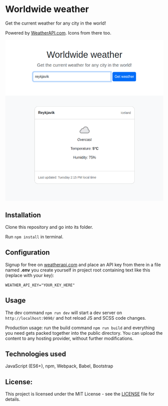 # Worldwide weather

Get the current weather for any city in the world!

Powered by [WeatherAPI.com](https://www.weatherapi.com/). Icons from there too.

<p align="center">
    <img alt="Screenshot" src="src/img/screenshot_of_app.png">
</p>

## Installation

Clone this repository and go into its folder.

Run `npm install` in terminal.

## Configuration

Signup for free on [weatherapi.com](https://www.weatherapi.com/) and place an API key from there in a file named **.env** you create yourself in project root containing text like this (replace with your key):

```
WEATHER_API_KEY="YOUR_KEY_HERE"
```

## Usage

The dev command `npm run dev` will start a dev server on `http://localhost:9090/` and hot reload JS and SCSS code changes.

Production usage: run the build command `npm run build` and everything you need gets packed together into the public directory. You can upload the content to any hosting provider, without further modifications.

## Technologies used

JavaScript (ES6+), npm, Webpack, Babel, Bootstrap

## License:

This project is licensed under the MIT License - see the [LICENSE](LICENSE) file for details.
